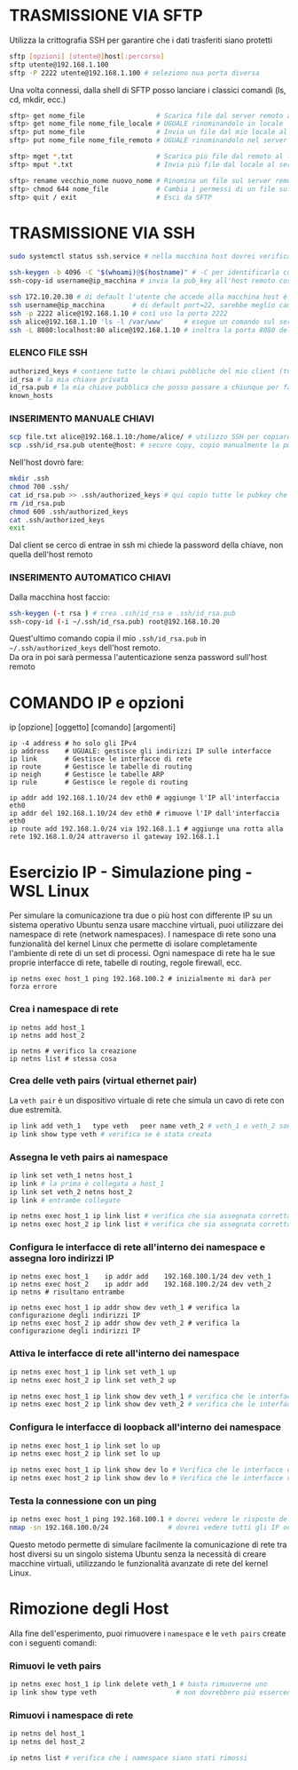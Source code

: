 # TRASMISSIONE VIA SFTP
Utilizza la crittografia SSH per garantire che i dati trasferiti siano protetti
```bash
sftp [opzioni] [utente@]host[:percorso]
sftp utente@192.168.1.100
sftp -P 2222 utente@192.168.1.100 # seleziono nua porta diversa

```
Una volta connessi, dalla shell di SFTP posso lanciare i classici comandi (ls, cd, mkdir, ecc.)
```bash
sftp> get nome_file                  # Scarica file dal server remoto al mio locale
sftp> get nome_file nome_file_locale # UGUALE rinominandolo in locale 
sftp> put nome_file                  # Invia un file dal mio locale al server remoto
sftp> put nome_file nome_file_remoto # UGUALE rinominandolo nel server remoto

sftp> mget *.txt                     # Scarica più file dal remoto al locale (può usare caratteri jolly)
sftp> mput *.txt                     # Invia più file dal locale al server remoto

sftp> rename vecchio_nome nuovo_nome # Rinomina un file sul server remoto
sftp> chmod 644 nome_file            # Cambia i permessi di un file sul server remoto
sftp> quit / exit                    # Esci da SFTP
```


# TRASMISSIONE VIA SSH
```bash
sudo systemctl status ssh.service # nella macchina host dovrei verificare che SSH sia attivo

ssh-keygen -b 4096 -C "$(whoami)@$(hostname)" # -C per identificarla con un commento e ci scrivo utente@host
ssh-copy-id username@ip_macchina # invia la pub_key all'host remoto così ci potremo collegare in SSH

ssh 172.10.20.30 # di default l'utente che accede alla macchina host è lo stesso della macchina client
ssh username@ip_macchina       # di default port=22, sarebbe meglio cambiarla per la sicurezza
ssh -p 2222 alice@192.168.1.10 # così uso la porta 2222
ssh alice@192.168.1.10 'ls -l /var/www'     # esegue un comando sul server remoto
ssh -L 8080:localhost:80 alice@192.168.1.10 # inoltra la porta 8080 del mio locale alla 80 del server remoto
```

### ELENCO FILE SSH
```bash
authorized_keys # contiene tutte le chiavi pubbliche del mio client (tutti gli host a cui può accedere)
id_rsa # la mia chiave privata
id_rsa.pub # la mia chiave pubblica che posso passare a chiunque per fare io da host a lui
known_hosts
```

### INSERIMENTO MANUALE CHIAVI
```bash
scp file.txt alice@192.168.1.10:/home/alice/ # utilizzo SSH per copiare file dal mio locale al server remoto
scp .ssh/id_rsa.pub utente@host: # secure copy, copio manualmente la pubkey sull'host. I : finali indicano che andrò nella home folder
```

Nell'host dovrò fare:
```bash
mkdir .ssh
chmod 700 .ssh/
cat id_rsa.pub >> .ssh/authorized_keys # qui copio tutte le pubkey che verranno usate
rm /id_rsa.pub
chmod 600 .ssh/authorized_keys
cat .ssh/authorized_keys
exit
```
Dal client se cerco di entrae in ssh mi chiede la password della chiave, non quella dell'host remoto

### INSERIMENTO AUTOMATICO CHIAVI
Dalla macchina host faccio:
```bash
ssh-keygen (-t rsa ) # crea .ssh/id_rsa e .ssh/id_rsa.pub
ssh-copy-id (-i ~/.ssh/id_rsa.pub) root@192.168.10.20 
```
Quest'ultimo comando copia il mio `.ssh/id_rsa.pub` in `~/.ssh/authorized_keys` dell'host remoto.  
Da ora in poi sarà permessa l'autenticazione senza password sull'host remoto


# COMANDO IP e opzioni
ip [opzione] [oggetto] [comando] [argomenti]

```shell
ip -4 address # ho solo gli IPv4
ip address    # UGUALE: gestisce gli indirizzi IP sulle interfacce
ip link       # Gestisce le interfacce di rete
ip route      # Gestisce le tabelle di routing
ip neigh      # Gestisce le tabelle ARP
ip rule       # Gestisce le regole di routing

ip addr add 192.168.1.10/24 dev eth0 # aggiunge l'IP all'interfaccia eth0
ip addr del 192.168.1.10/24 dev eth0 # rimuove l'IP dall'interfaccia eth0
ip route add 192.168.1.0/24 via 192.168.1.1 # aggiunge una rotta alla rete 192.168.1.0/24 attraverso il gateway 192.168.1.1
```



# Esercizio IP - Simulazione ping - WSL Linux
Per simulare la comunicazione tra due o più host con differente IP su un sistema operativo Ubuntu senza usare macchine virtuali, 
puoi utilizzare dei namespace di rete (network namespaces). 
I namespace di rete sono una funzionalità del kernel Linux che permette di isolare completamente l'ambiente di rete 
di un set di processi. Ogni namespace di rete ha le sue proprie interfacce di rete, tabelle di routing, regole firewall, ecc.

```shell
ip netns exec host_1 ping 192.168.100.2 # inizialmente mi darà per forza errore
```

### Crea i namespace di rete
```shell
ip netns add host_1
ip netns add host_2

ip netns # verifico la creazione
ip netns list # stessa cosa
```

### Crea delle veth pairs (virtual ethernet pair)
La `veth pair` è un dispositivo virtuale di rete che simula un cavo di rete con due estremità.
```bash
ip link add veth_1   type veth   peer name veth_2 # veth_1 e veth_2 sono 2 interfacce gemelle collegate fra loro
ip link show type veth # verifica se è stata creata
```

### Assegna le veth pairs ai namespace
```bash
ip link set veth_1 netns host_1
ip link # la prima è collegata a host_1
ip link set veth_2 netns host_2
ip link # entrambe collegate

ip netns exec host_1 ip link list # verifica che sia assegnata correttamente
ip netns exec host_2 ip link list # verifica che sia assegnata correttamente
```

### Configura le interfacce di rete all'interno dei namespace e assegna loro indirizzi IP
```shell
ip netns exec host_1    ip addr add    192.168.100.1/24 dev veth_1
ip netns exec host_2    ip addr add    192.168.100.2/24 dev veth_2
ip netns # risultano entrambe

ip netns exec host_1 ip addr show dev veth_1 # verifica la configurazione degli indirizzi IP
ip netns exec host_2 ip addr show dev veth_2 # verifica la configurazione degli indirizzi IP
```

### Attiva le interfacce di rete all'interno dei namespace
```bash
ip netns exec host_1 ip link set veth_1 up
ip netns exec host_2 ip link set veth_2 up

ip netns exec host_1 ip link show dev veth_1 # verifica che le interfacce siano attive
ip netns exec host_2 ip link show dev veth_2 # verifica che le interfacce siano attive
```

### Configura le interfacce di loopback all'interno dei namespace
```bash
ip netns exec host_1 ip link set lo up
ip netns exec host_2 ip link set lo up

ip netns exec host_1 ip link show dev lo # Verifica che le interfacce di loopback siano attive
ip netns exec host_2 ip link show dev lo # Verifica che le interfacce di loopback siano attive
```

### Testa la connessione con un ping
```bash
ip netns exec host_1 ping 192.168.100.1 # dovrei vedere le risposte del ping.
nmap -sn 192.168.100.0/24               # dovrei vedere tutti gli IP occupati, fa un "ping scan"
```
Questo metodo permette di simulare facilmente la comunicazione di rete tra host diversi su un singolo sistema Ubuntu 
senza la necessità di creare macchine virtuali, utilizzando le funzionalità avanzate di rete del kernel Linux.


# Rimozione degli Host
Alla fine dell'esperimento, puoi rimuovere i `namespace` e le `veth pairs` create con i seguenti comandi:

### Rimuovi le veth pairs
```bash
ip netns exec host_1 ip link delete veth_1 # basta rimuoverne uno
ip link show type veth                    # non dovrebbero più essercene 
```

### Rimuovi i namespace di rete
```bash
ip netns del host_1
ip netns del host_2

ip netns list # verifica che i namespace siano stati rimossi
```








